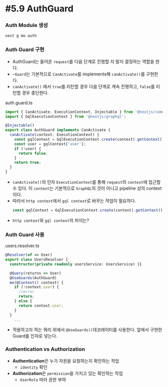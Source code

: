 # #5.9 AuthGuard

### Auth Module 생성

```ts
nest g mo auth
```

### Auth Guard 구현

- AuthGuard는 들어온 `request`를 다음 단계로 진행할 지 말지 결정하는 역할을 한다.
- `~Guard`는 기본적으로 `CanActivate`를 implements해 `canActivate()`를 구현한다.
- `canActivate()` 에서 `true`를 리턴할 경우 다음 단계로 계속 진행하고, `false`를 리턴할 경우 중단한다.

auth.guard.ts

```ts
import { CanActivate, ExecutionContext, Injectable } from '@nestjs/common';
import { GqlExecutionContext } from '@nestjs/graphql';

@Injectable()
export class AuthGuard implements CanActivate {
  canActivate(context: ExecutionContext) {
    const gqlContext = GqlExecutionContext.create(context).getContext();
    const user = gqlContext['user'];
    if (!user) {
      return false;
    }
    return true;
  }
}
```

- `canActivate()`의 인자 `ExecutionContext`를 통해 `request`의 `context`에 접근할 수 있다. 이 `context`는 기본적으로 `GraphQL`의 것이 아니고 pipeline 상의 context이다.
- 따라서 `http context`에서 `gql context`로 바꾸는 작업이 필요하다.
  ```ts
  const gqlContext = GqlExecutionContext.create(context).getContext();
  ```
- `http context`와 `gql context`의 차이는?

### Auth Guard 사용

users.resolver.ts

```ts
@Resolver(of => User)
export class UsersResolver {
  constructor(private readonly usersService: UsersService) {}

  @Query(returns => User)
  @UseGuards(AuthGuard)
  me(@Context() context) {
    if (!context.user) {
      //error
      return;
    } else {
      return context.user;
    }
  }
    ...
```

- 적용하고자 하는 쿼리 위에서 `@UseGuards()`데코레이터를 사용한다. 앞에서 구현한 Guard를 인자로 넣는다.

### Authentication vs Authorization

- **Authentication**은 누가 자원을 요청하는지 확인하는 작업
  - `identity` 확인
- **Authorization**은 `permission`을 가지고 있는 확인하는 작업
  - `UserRole` 따라 권한 부여
